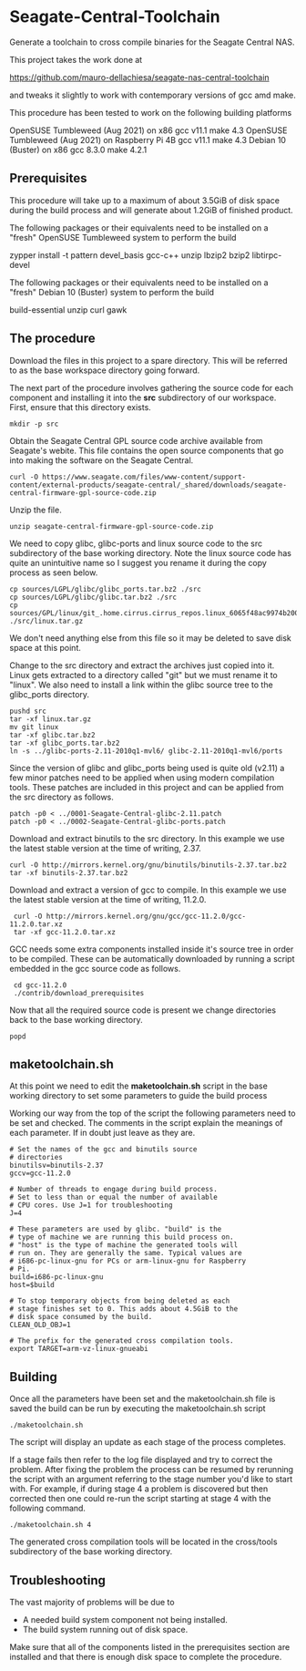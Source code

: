 # Seagate-Central-Toolchain
Generate a toolchain to cross compile binaries for the Seagate 
Central NAS.

This project takes the work done at 

https://github.com/mauro-dellachiesa/seagate-nas-central-toolchain

and tweaks it slightly to work with contemporary versions of 
gcc amd make.

This procedure has been tested to work on the following building
platforms

OpenSUSE Tumbleweed (Aug 2021) on x86  gcc v11.1 make 4.3
OpenSUSE Tumbleweed (Aug 2021) on Raspberry Pi 4B  gcc v11.1 make 4.3
Debian 10 (Buster) on x86  gcc 8.3.0 make 4.2.1

## Prerequisites
This procedure will take up to a maximum of about 3.5GiB of disk space
during the build process and will generate about 1.2GiB of finished
product. 

The following packages or their equivalents need to be installed on
a "fresh" OpenSUSE Tumbleweed system to perform the build

zypper install -t pattern devel_basis
gcc-c++
unzip
lbzip2
bzip2
libtirpc-devel

The following packages or their equivalents need to be installed on 
a "fresh" Debian 10 (Buster) system to perform the build

build-essential
unzip
curl
gawk


## The procedure
Download the files in this project to a spare directory. This will
be referred to as the base workspace directory going forward.

The next part of the procedure involves gathering the source
code for each component and installing it into the **src** 
subdirectory of our workspace. First, ensure that this directory 
exists.

    mkdir -p src

Obtain the Seagate Central GPL source code archive available from 
Seagate's webite. This file contains the open source components
that go into making the software on the Seagate Central.

    curl -O https://www.seagate.com/files/www-content/support-content/external-products/seagate-central/_shared/downloads/seagate-central-firmware-gpl-source-code.zip

Unzip the file.

    unzip seagate-central-firmware-gpl-source-code.zip

We need to copy glibc, glibc-ports and linux source code to the src
subdirectory of the base working directory. Note the linux
source code has quite an unintuitive name so I suggest you rename it
during the copy process as seen below.

    cp sources/LGPL/glibc/glibc_ports.tar.bz2 ./src
    cp sources/LGPL/glibc/glibc.tar.bz2 ./src
    cp sources/GPL/linux/git_.home.cirrus.cirrus_repos.linux_6065f48ac9974b200566c51d58bced9c639a2aad.tar.gz ./src/linux.tar.gz
    
We don't need anything else from this file so it may be deleted to
save disk space at this point.

Change to the src directory and extract the archives just copied into
it. Linux gets extracted to a directory called "git" but we must 
rename it to "linux". We also need to install a link within the glibc
source tree to the glibc_ports directory.

    pushd src
    tar -xf linux.tar.gz
    mv git linux
    tar -xf glibc.tar.bz2
    tar -xf glibc_ports.tar.bz2
    ln -s ../glibc-ports-2.11-2010q1-mvl6/ glibc-2.11-2010q1-mvl6/ports

Since the version of glibc and glibc_ports being used is quite old (v2.11)
a few minor patches need to be applied when using modern compilation
tools. These patches are included in this project and can be applied
from the src directory as follows.
     
    patch -p0 < ../0001-Seagate-Central-glibc-2.11.patch
    patch -p0 < ../0002-Seagate-Central-glibc-ports.patch
    
Download and extract binutils to the src directory. In this example 
we use the latest stable version at the time of writing, 2.37.
    
    curl -O http://mirrors.kernel.org/gnu/binutils/binutils-2.37.tar.bz2
    tar -xf binutils-2.37.tar.bz2

Download and extract a version of gcc to compile. In this example we use the
latest stable version at the time of writing, 11.2.0.

     curl -O http://mirrors.kernel.org/gnu/gcc/gcc-11.2.0/gcc-11.2.0.tar.xz
     tar -xf gcc-11.2.0.tar.xz
     
GCC needs some extra components installed inside it's source tree in order
to be compiled. These can be automatically downloaded by running a script
embedded in the gcc source code as follows. 

     cd gcc-11.2.0
     ./contrib/download_prerequisites
     
Now that all the required source code is present we change directories back 
to the base working directory.

    popd

## maketoolchain.sh
At this point we need to edit the **maketoolchain.sh** script in the 
base working directory to set some parameters to guide the build process

Working our way from the top of the script the following parameters need to
be set and checked. The comments in the script explain the meanings of each
parameter. If in doubt just leave as they are.

    # Set the names of the gcc and binutils source
    # directories
    binutilsv=binutils-2.37
    gccv=gcc-11.2.0

    # Number of threads to engage during build process.
    # Set to less than or equal the number of available
    # CPU cores. Use J=1 for troubleshooting
    J=4

    # These parameters are used by glibc. "build" is the
    # type of machine we are running this build process on.
    # "host" is the type of machine the generated tools will
    # run on. They are generally the same. Typical values are
    # i686-pc-linux-gnu for PCs or arm-linux-gnu for Raspberry
    # Pi.
    build=i686-pc-linux-gnu
    host=$build
    
    # To stop temporary objects from being deleted as each
    # stage finishes set to 0. This adds about 4.5GiB to the
    # disk space consumed by the build.
    CLEAN_OLD_OBJ=1

    # The prefix for the generated cross compilation tools.
    export TARGET=arm-vz-linux-gnueabi

## Building
Once all the parameters have been set and the maketoolchain.sh
file is saved the build can be run by executing the 
maketoolchain.sh script

    ./maketoolchain.sh

The script will display an update as each stage of the process 
completes.

If a stage fails then refer to the log file displayed and try to
correct the problem. After fixing the problem the process can be
resumed by rerunning the script with an argument referring to the
stage number you'd like to start with. For example, if during stage
4 a problem is discovered but then corrected then one could re-run
the script starting at stage 4 with the following command.

    ./maketoolchain.sh 4
    
The generated cross compilation tools will be located in the
cross/tools subdirectory of the base working directory.

## Troubleshooting
The vast majority of problems will be due to 

* A needed build system component not being installed.
* The build system running out of disk space.

Make sure that all of the components listed in the prerequisites
section are installed and that there is enough disk space
to complete the procedure.



